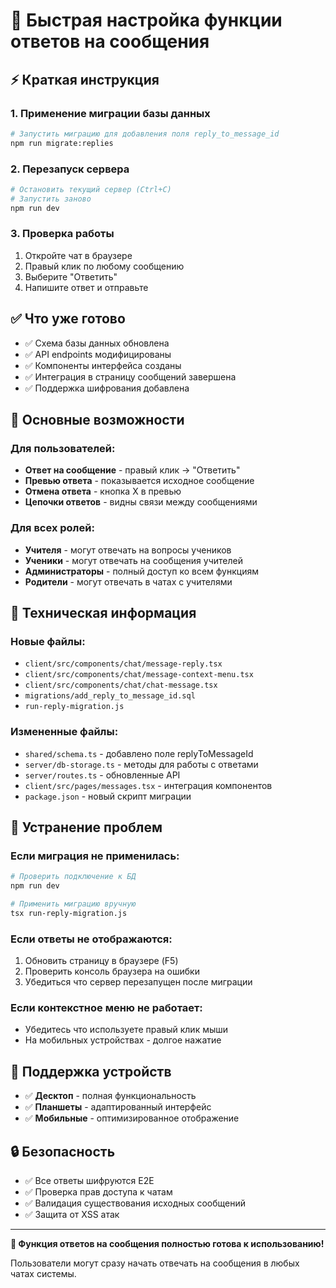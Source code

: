 # 🚀 Быстрая настройка функции ответов на сообщения

## ⚡ Краткая инструкция

### 1. Применение миграции базы данных
```bash
# Запустить миграцию для добавления поля reply_to_message_id
npm run migrate:replies
```

### 2. Перезапуск сервера
```bash
# Остановить текущий сервер (Ctrl+C)
# Запустить заново
npm run dev
```

### 3. Проверка работы
1. Откройте чат в браузере
2. Правый клик по любому сообщению
3. Выберите "Ответить"
4. Напишите ответ и отправьте

## ✅ Что уже готово

- ✅ Схема базы данных обновлена
- ✅ API endpoints модифицированы
- ✅ Компоненты интерфейса созданы
- ✅ Интеграция в страницу сообщений завершена
- ✅ Поддержка шифрования добавлена

## 🎯 Основные возможности

### Для пользователей:
- **Ответ на сообщение** - правый клик → "Ответить"
- **Превью ответа** - показывается исходное сообщение
- **Отмена ответа** - кнопка X в превью
- **Цепочки ответов** - видны связи между сообщениями

### Для всех ролей:
- **Учителя** - могут отвечать на вопросы учеников
- **Ученики** - могут отвечать на сообщения учителей
- **Администраторы** - полный доступ ко всем функциям
- **Родители** - могут отвечать в чатах с учителями

## 🔧 Техническая информация

### Новые файлы:
- `client/src/components/chat/message-reply.tsx`
- `client/src/components/chat/message-context-menu.tsx`
- `client/src/components/chat/chat-message.tsx`
- `migrations/add_reply_to_message_id.sql`
- `run-reply-migration.js`

### Измененные файлы:
- `shared/schema.ts` - добавлено поле replyToMessageId
- `server/db-storage.ts` - методы для работы с ответами
- `server/routes.ts` - обновленные API
- `client/src/pages/messages.tsx` - интеграция компонентов
- `package.json` - новый скрипт миграции

## 🐛 Устранение проблем

### Если миграция не применилась:
```bash
# Проверить подключение к БД
npm run dev

# Применить миграцию вручную
tsx run-reply-migration.js
```

### Если ответы не отображаются:
1. Обновить страницу в браузере (F5)
2. Проверить консоль браузера на ошибки
3. Убедиться что сервер перезапущен после миграции

### Если контекстное меню не работает:
- Убедитесь что используете правый клик мыши
- На мобильных устройствах - долгое нажатие

## 📱 Поддержка устройств

- ✅ **Десктоп** - полная функциональность
- ✅ **Планшеты** - адаптированный интерфейс  
- ✅ **Мобильные** - оптимизированное отображение

## 🔒 Безопасность

- ✅ Все ответы шифруются E2E
- ✅ Проверка прав доступа к чатам
- ✅ Валидация существования исходных сообщений
- ✅ Защита от XSS атак

---

**🎉 Функция ответов на сообщения полностью готова к использованию!**

Пользователи могут сразу начать отвечать на сообщения в любых чатах системы.
